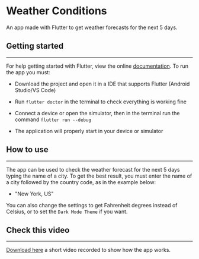# Weather Conditions 
An app made with Flutter to get weather forecasts for the next 5 days.

## Getting started
___
For help getting started with Flutter, view the online [documentation](flutter.dev/docs).
To run the app you must:

- Download the project and open it in a IDE that supports Flutter (Android Studio/VS Code) 

- Run ```flutter doctor``` in the terminal to check everything is working fine

- Connect a device or open the simulator, then in the terminal run the command ```flutter run --debug```

- The application will properly start in your device or simulator


## How to use
___

The app can be used to check the weather forecast for the next 5 days typing the name of a city.
To get the best result, you must enter the name of a city followed by the country code, as in the example below: 

- "New York, US"

You can also change the settings to get Fahrenheit degrees instead of Celsius, or to set the ```Dark Mode Theme``` if you want.

## Check this video
___

[Download here](https://we.tl/t-Aq6PnVu75f) a short video recorded to show how the app works.

